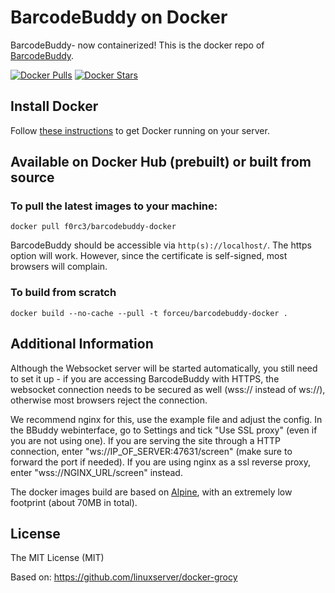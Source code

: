 # BarcodeBuddy on Docker

BarcodeBuddy- now containerized! This is the docker repo of [BarcodeBuddy](https://github.com/Forceu/barcodebuddy).

[![Docker Pulls](https://img.shields.io/docker/pulls/f0rc3/barcodebuddy-docker.svg)](https://hub.docker.com/r/f0rc3/barcodebuddy-docker/)
[![Docker Stars](https://img.shields.io/docker/stars/f0rc3/barcodebuddy-docker.svg)](https://hub.docker.com/r/f0rc3/barcodebuddy-docker/)

## Install Docker

Follow [these instructions](https://docs.docker.com/engine/installation/) to get Docker running on your server.

## Available on Docker Hub (prebuilt) or built from source

### To pull the latest images to your machine:

```
docker pull f0rc3/barcodebuddy-docker
```

BarcodeBuddy should be accessible via `http(s)://localhost/`. The https option will work. However, since the certificate is self-signed, most browsers will complain.


### To build from scratch

```
docker build --no-cache --pull -t forceu/barcodebuddy-docker .
```

## Additional Information

Although the Websocket server will be started automatically, you still need to set it up - if you are accessing BarcodeBuddy with HTTPS, the websocket connection needs to be secured as well (wss:// instead of ws://), otherwise most browsers reject the connection.

We recommend nginx for this, use the example file and adjust the config. In the BBuddy webinterface, go to Settings and tick "Use SSL proxy" (even if you are not using one). If you are serving the site through a HTTP connection, enter "ws://IP_OF_SERVER:47631/screen" (make sure to forward the port if needed). If you are using nginx as a ssl reverse proxy, enter "wss://NGINX_URL/screen" instead.


The docker images build are based on [Alpine](https://hub.docker.com/_/alpine/), with an extremely low footprint (about 70MB in total).

## License
The MIT License (MIT)

Based on: https://github.com/linuxserver/docker-grocy
